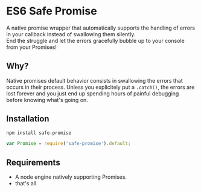 # ES6 Safe Promise

A native promise wrapper that automatically supports the handling of errors in your callback instead of swallowing them silently.  
End the struggle and let the errors gracefully bubble up to your console from your Promises!

## Why?

Native promises default behavior consists in swallowing the errors that occurs in their process. Unless you explicitely put a `.catch()`,
the errors are lost forever and you just end up spending hours of painful debugging before knowing what's going on.

## Installation

```bash
npm install safe-promise
```

```Javascript
var Promise = require('safe-promise').default;
```

## Requirements

 * A node engine natively supporting Promises.
 * that's all
